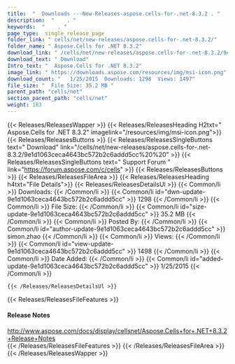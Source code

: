 ```yaml
---
title:  "  Downloads ---New-Releases-aspose.cells-for-.net-8.3.2 . " 
description:  "    . " 
keywords:  "    . " 
page_type:  single_release_page
folder_link: " cells/net/new-releases/aspose.cells-for-.net-8.3.2/"
folder_name: " Aspose.Cells for .NET 8.3.2"
download_link: " /cells/net/new-releases/aspose.cells-for-.net-8.3.2/9e1d1063ceca4643bc572b2c6addd5cc"
download_text: " Download"
Intro_text: "  Aspose.Cells for .NET 8.3.2"
image_link: " https://downloads.aspose.com/resources/img/msi-icon.png"
download_count: "   1/25/2015  Downloads: 1298  Views: 1497"
file_size: "  File Size: 35.2 MB "
parent_path: "cells/net"
section_parent_path: "cells/net"
weight: 183 
---
```


{{< Releases/ReleasesWapper >}}
  {{< Releases/ReleasesHeading H2txt=" Aspose.Cells for .NET 8.3.2" imagelink="/resources/img/msi-icon.png">}}
  {{< Releases/ReleasesButtons >}}
    {{< Releases/ReleasesSingleButtons text=" Download" link="/cells/net/new-releases/aspose.cells-for-.net-8.3.2/9e1d1063ceca4643bc572b2c6addd5cc%20%20" >}}
    {{< Releases/ReleasesSingleButtons text=" Support Forum " link="https://forum.aspose.com/c/cells" >}}
  {{< Releases/ReleasesButtons >}}
  {{< Releases/ReleasesFileArea >}}
    {{< Releases/ReleasesHeading h4txt="File Details">}}
    {{< Releases/ReleasesDetailsUl >}}
            {{< Common/li  >}} Downloads: {{< /Common/li >}} 
      {{< Common/li id="dwn-update-9e1d1063ceca4643bc572b2c6addd5cc" >}} 1298 {{< /Common/li >}} 
      {{< Common/li  >}} File Size: {{< /Common/li >}} 
      {{< Common/li id="size-update-9e1d1063ceca4643bc572b2c6addd5cc" >}} 35.2 MB {{< /Common/li >}} 
      {{< Common/li  >}} Posted By: {{< /Common/li >}} 
      {{< Common/li id="author-update-9e1d1063ceca4643bc572b2c6addd5cc" >}} simon.zhao {{< /Common/li >}} 
      {{< Common/li  >}} Views: {{< /Common/li >}} 
      {{< Common/li id="view-update-9e1d1063ceca4643bc572b2c6addd5cc" >}} 1498 {{< /Common/li >}} 
      {{< Common/li  >}} Date Added: {{< /Common/li >}} 
      {{< Common/li id="added-update-9e1d1063ceca4643bc572b2c6addd5cc" >}} 1/25/2015 {{< /Common/li >}} 

    {{< /Releases/ReleasesDetailsUl >}}

  {{< Releases/ReleasesFileFeatures >}}
      <h4>Release Notes</h4><div><a href="http://www.aspose.com/docs/display/cellsnet/Aspose.Cells+for+.NET+8.3.2+Release+Notes">http://www.aspose.com/docs/display/cellsnet/Aspose.Cells+for+.NET+8.3.2+Release+Notes</a></div>
  {{< /Releases/ReleasesFileFeatures >}}
 {{< /Releases/ReleasesFileArea >}}
{{< /Releases/ReleasesWapper >}}


